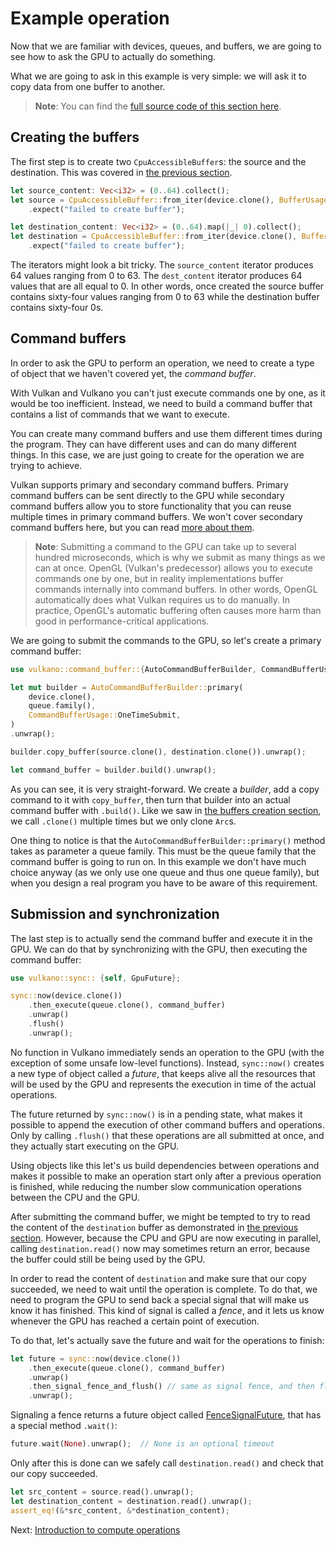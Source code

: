 # Example operation

Now that we are familiar with devices, queues, and buffers, we are going to see how to ask the GPU
to actually do something.

What we are going to ask in this example is very simple: we will ask it to copy data from one
buffer to another.

> **Note**: You can find the [full source code of this section
> here](https://github.com/vulkano-rs/vulkano-www/blob/master/chapter_code/buffer_creation.rs).

## Creating the buffers

The first step is to create two `CpuAccessibleBuffer`s: the source and the destination. This
was covered in [the previous section](/guide/buffer-creation).

```rust
let source_content: Vec<i32> = (0..64).collect();
let source = CpuAccessibleBuffer::from_iter(device.clone(), BufferUsage::all(), false, source_content)
    .expect("failed to create buffer");

let destination_content: Vec<i32> = (0..64).map(|_| 0).collect();
let destination = CpuAccessibleBuffer::from_iter(device.clone(), BufferUsage::all(), false, destination_content)
    .expect("failed to create buffer");
```

The iterators might look a bit tricky. The `source_content` iterator produces 64 values ranging
from 0 to 63. The `dest_content` iterator produces 64 values that are all equal to 0.
In other words, once created the source buffer contains sixty-four values ranging from 0 to 63
while the destination buffer contains sixty-four 0s.

## Command buffers

In order to ask the GPU to perform an operation, we need to create a type of object that we
haven't covered yet, the *command buffer*.

With Vulkan and Vulkano you can't just execute commands one by one, as it would be too inefficient.
Instead, we need to build a command buffer that contains a list of commands that we want to
execute.

You can create many command buffers and use them different times during the program. They can have
different uses and can do many different things. In this case, we are just going to create for the
operation we are trying to achieve.

Vulkan supports primary and secondary command buffers. Primary command buffers can be sent directly to the GPU
while secondary command buffers allow you to store functionality that you can reuse multiple times in primary command buffers.
We won't cover secondary command buffers here, but you can read
[more about them](https://docs.rs/vulkano/0.29.0/vulkano/command_buffer/index.html).

> **Note**: Submitting a command to the GPU can take up to several hundred microseconds, which is
> why we submit as many things as we can at once.
> OpenGL (Vulkan's predecessor) allows you to execute commands one by one, but in reality
> implementations buffer commands internally into command buffers. In other words, OpenGL
> automatically does what Vulkan requires us to do manually. In practice, OpenGL's automatic
> buffering often causes more harm than good in performance-critical applications.

We are going to submit the commands to the GPU, so let's create a primary command buffer:

```rust
use vulkano::command_buffer::{AutoCommandBufferBuilder, CommandBufferUsage};

let mut builder = AutoCommandBufferBuilder::primary(
    device.clone(),
    queue.family(),
    CommandBufferUsage::OneTimeSubmit,
)
.unwrap();

builder.copy_buffer(source.clone(), destination.clone()).unwrap();

let command_buffer = builder.build().unwrap();
```

As you can see, it is very straight-forward. We create a *builder*, add a copy command to it with
`copy_buffer`, then turn that builder into an actual command buffer with `.build()`. Like we saw in
[the buffers creation section](/guide/buffer-creation), we call `.clone()` multiple times but we
only clone `Arc`s.

One thing to notice is that the `AutoCommandBufferBuilder::primary()` method takes as
parameter a queue family. This must be the queue family that the command buffer is going to run on.
In this example we don't have much choice anyway (as we only use one queue and thus one queue
family), but when you design a real program you have to be aware of this requirement.

## Submission and synchronization

The last step is to actually send the command buffer and execute it in the GPU.
We can do that by synchronizing with the GPU, then executing the command buffer:

```rust
use vulkano::sync:: {self, GpuFuture};

sync::now(device.clone())
    .then_execute(queue.clone(), command_buffer)
    .unwrap()
    .flush()
    .unwrap();
```

No function in Vulkano immediately sends an operation to the GPU
(with the exception of some unsafe low-level functions). Instead, `sync::now()` creates a new
type of object called a *future*, that keeps alive all the resources that will be used by the GPU
and represents the execution in time of the actual operations.

The future returned by `sync::now()` is in a pending state, what makes it possible to append the execution of other command
buffers and operations. Only by calling `.flush()` that these operations are all submitted at once, and
they actually start executing on the GPU.

Using objects like this let's us build dependencies between operations and makes
it possible to make an operation start only after a previous operation is finished, while reducing the number slow communication
operations between the CPU and the GPU.

After submitting the command buffer, we might be tempted to try to read the content of the
`destination` buffer as demonstrated in [the previous section](/guide/buffer-creation).
However, because the CPU and GPU are now executing in parallel, calling `destination.read()`
now may sometimes return an error, because the buffer could still be being used by the GPU.

In order to read the content of `destination` and make sure that our copy succeeded, we need to
wait until the operation is complete. To do that, we need to program the GPU to send back a special
signal that will make us know it has finished. This kind of signal is called a *fence*, and it lets us
know whenever the GPU has reached a certain point of execution.

To do that, let's actually save the future and wait for the operations to finish:

```rust
let future = sync::now(device.clone())
    .then_execute(queue.clone(), command_buffer)
    .unwrap()
    .then_signal_fence_and_flush() // same as signal fence, and then flush
    .unwrap();
```

Signaling a fence returns a future object called
[FenceSignalFuture](https://docs.rs/vulkano/0.29.0/vulkano/sync/struct.FenceSignalFuture.html),
that has a special method `.wait()`:

```rust
future.wait(None).unwrap();  // None is an optional timeout
```

Only after this is done can we safely call `destination.read()` and check that our copy succeeded.

```rust
let src_content = source.read().unwrap();
let destination_content = destination.read().unwrap();
assert_eq!(&*src_content, &*destination_content);
```

Next: [Introduction to compute operations](/guide/compute-intro)
